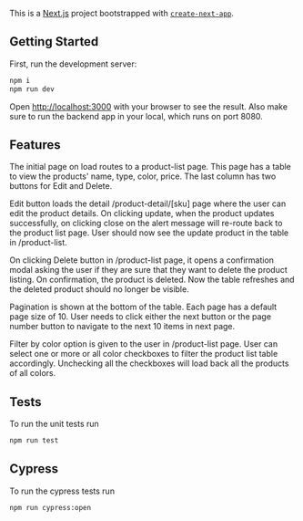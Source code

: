 This is a [Next.js](https://nextjs.org/) project bootstrapped with [`create-next-app`](https://github.com/vercel/next.js/tree/canary/packages/create-next-app).

## Getting Started

First, run the development server:

```bash
npm i 
npm run dev
```
Open [http://localhost:3000](http://localhost:3000) with your browser to see the result.
Also make sure to run the backend app in your local, which runs on port 8080. 


## Features

The initial page on load routes to a product-list page. This page has a table to view the products' name, type, color, price. The last column has two buttons for Edit and Delete. 

Edit button loads the detail /product-detail/[sku] page where the user can edit the product details. On clicking update, when the product updates successfully, on clicking close on the alert message will re-route back to the product list page. User should now see the update product in the table in /product-list. 

On clicking Delete button in /product-list page, it opens a confirmation modal asking the user if they are sure that they want to delete the product listing. On confirmation, the product is deleted. Now the table refreshes and the deleted product should no longer be visible. 

Pagination is shown at the bottom of the table. Each page has a default page size of 10. User needs to click either the next button or the page number button to navigate to the next 10 items in next page. 

Filter by color option is given to the user in /product-list page. User can select one or more or all color checkboxes to filter the product list table accordingly. Unchecking all the checkboxes will load back all the products of all colors. 

## Tests

To run the unit tests run 

```bash
npm run test
```

## Cypress

To run the cypress tests run 

```bash
npm run cypress:open
```